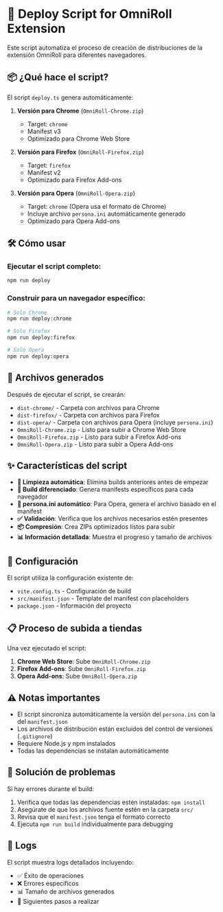 # 🚀 Deploy Script for OmniRoll Extension

Este script automatiza el proceso de creación de distribuciones de la extensión OmniRoll para diferentes navegadores.

## 📦 ¿Qué hace el script?

El script `deploy.ts` genera automáticamente:

1. **Versión para Chrome** (`OmniRoll-Chrome.zip`)
   - Target: `chrome`
   - Manifest v3
   - Optimizado para Chrome Web Store

2. **Versión para Firefox** (`OmniRoll-Firefox.zip`)
   - Target: `firefox`
   - Manifest v2
   - Optimizado para Firefox Add-ons

3. **Versión para Opera** (`OmniRoll-Opera.zip`)
   - Target: `chrome` (Opera usa el formato de Chrome)
   - Incluye archivo `persona.ini` automáticamente generado
   - Optimizado para Opera Add-ons

## 🛠️ Cómo usar

### Ejecutar el script completo:
```bash
npm run deploy
```

### Construir para un navegador específico:
```bash
# Solo Chrome
npm run deploy:chrome

# Solo Firefox
npm run deploy:firefox

# Solo Opera
npm run deploy:opera
```

## 📁 Archivos generados

Después de ejecutar el script, se crearán:

- `dist-chrome/` - Carpeta con archivos para Chrome
- `dist-firefox/` - Carpeta con archivos para Firefox  
- `dist-opera/` - Carpeta con archivos para Opera (incluye `persona.ini`)
- `OmniRoll-Chrome.zip` - Listo para subir a Chrome Web Store
- `OmniRoll-Firefox.zip` - Listo para subir a Firefox Add-ons
- `OmniRoll-Opera.zip` - Listo para subir a Opera Add-ons

## ✨ Características del script

- **🧹 Limpieza automática**: Elimina builds anteriores antes de empezar
- **🔨 Build diferenciado**: Genera manifests específicos para cada navegador
- **📄 persona.ini automático**: Para Opera, genera el archivo basado en el manifest
- **✅ Validación**: Verifica que los archivos necesarios estén presentes
- **📦 Compresión**: Crea ZIPs optimizados listos para subir
- **📊 Información detallada**: Muestra el progreso y tamaño de archivos

## 🔧 Configuración

El script utiliza la configuración existente de:
- `vite.config.ts` - Configuración de build
- `src/manifest.json` - Template del manifest con placeholders
- `package.json` - Información del proyecto

## 📋 Proceso de subida a tiendas

Una vez ejecutado el script:

1. **Chrome Web Store**: Sube `OmniRoll-Chrome.zip`
2. **Firefox Add-ons**: Sube `OmniRoll-Firefox.zip`  
3. **Opera Add-ons**: Sube `OmniRoll-Opera.zip`

## ⚠️ Notas importantes

- El script sincroniza automáticamente la versión del `persona.ini` con la del `manifest.json`
- Los archivos de distribución están excluidos del control de versiones (`.gitignore`)
- Requiere Node.js y npm instalados
- Todas las dependencias se instalan automáticamente

## 🐛 Solución de problemas

Si hay errores durante el build:
1. Verifica que todas las dependencias estén instaladas: `npm install`
2. Asegúrate de que los archivos fuente estén en la carpeta `src/`
3. Revisa que el `manifest.json` tenga el formato correcto
4. Ejecuta `npm run build` individualmente para debugging

## 📝 Logs

El script muestra logs detallados incluyendo:
- ✅ Éxito de operaciones
- ❌ Errores específicos
- 📊 Tamaño de archivos generados
- 🎯 Siguientes pasos a realizar
